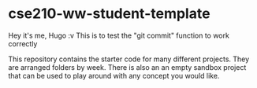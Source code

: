# cse210-ww-student-template
Hey it's me, Hugo :v
This is to test the "git commit" function to work correctly

This repository contains the starter code for many different projects. They are arranged folders by week. There is also an an empty sandbox project that can be used to play around with any concept you would like.
